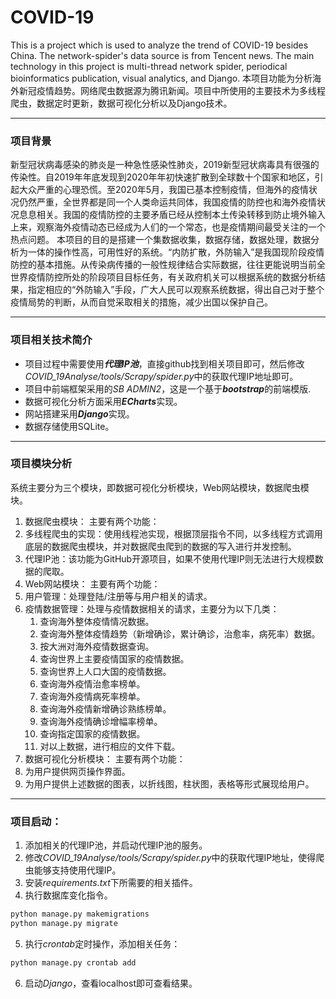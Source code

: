 # COVID-19
This is a project which is used to analyze the trend of COVID-19 besides China. The network-spider's data source is from Tencent news. The main technology in this project is multi-thread network spider, periodical bioinformatics publication, visual analytics, and Django. 
本项目功能为分析海外新冠疫情趋势。网络爬虫数据源为腾讯新闻。项目中所使用的主要技术为多线程爬虫，数据定时更新，数据可视化分析以及Django技术。

----
### 项目背景
新型冠状病毒感染的肺炎是一种急性感染性肺炎，2019新型冠状病毒具有很强的传染性。自2019年年底发现到2020年年初快速扩散到全球数十个国家和地区，引起大众严重的心理恐慌。至2020年5月，我国已基本控制疫情，但海外的疫情状况仍然严重，全世界都是同一个人类命运共同体，我国疫情的防控也和海外疫情状况息息相关。我国的疫情防控的主要矛盾已经从控制本土传染转移到防止境外输入上来，观察海外疫情动态已经成为人们的一个常态，也是疫情期间最受关注的一个热点问题。
本项目的目的是搭建一个集数据收集，数据存储，数据处理，数据分析为一体的操作性高，可用性好的系统。“内防扩散，外防输入”是我国现阶段疫情防控的基本措施。从传染病传播的一般性规律结合实际数据，往往更能说明当前全世界疫情防控所处的阶段项目目标任务，有关政府机关可以根据系统的数据分析结果，指定相应的“外防输入”手段，广大人民可以观察系统数据，得出自己对于整个疫情局势的判断，从而自觉采取相关的措施，减少出国以保护自己。

----
### 项目相关技术简介
- 项目过程中需要使用***代理IP池***，直接github找到相关项目即可，然后修改*COVID_19Analyse/tools/Scrapy/spider.py*中的获取代理IP地址即可。
- 项目中前端框架采用的*SB ADMIN2*，这是一个基于***bootstrap***的前端模版.
- 数据可视化分析方面采用***ECharts***实现。
- 网站搭建采用***Django***实现。
- 数据存储使用SQLite。

----
### 项目模块分析
系统主要分为三个模块，即数据可视化分析模块，Web网站模块，数据爬虫模块。
1.	数据爬虫模块：
主要有两个功能：
   1.	多线程爬虫的实现：使用线程池实现，根据顶层指令不同，以多线程方式调用底层的数据爬虫模块，并对数据爬虫爬到的数据的写入进行并发控制。
   2.	代理IP池：该功能为GitHub开源项目，如果不使用代理IP则无法进行大规模数据的爬取。
2.	Web网站模块：
主要有两个功能：
   1. 用户管理：处理登陆/注册等与用户相关的请求。
   2. 疫情数据管理：处理与疫情数据相关的请求，主要分为以下几类：
      1. 查询海外整体疫情情况数据。
      2. 查询海外整体疫情趋势（新增确诊，累计确诊，治愈率，病死率）数据。
      3. 按大洲对海外疫情数据查询。
      4. 查询世界上主要疫情国家的疫情数据。
      5. 查询世界上人口大国的疫情数据。
      6. 查询海外疫情治愈率榜单。
      7. 查询海外疫情病死率榜单。
      8. 查询海外疫情新增确诊熟练榜单。
      9. 查询海外疫情确诊增幅率榜单。
      10. 查询指定国家的疫情数据。
      11. 对以上数据，进行相应的文件下载。
3.	数据可视化分析模块：
主要有两个功能：
   1. 为用户提供网页操作界面。
   2. 为用户提供上述数据的图表，以折线图，柱状图，表格等形式展现给用户。

----
### 项目启动：
1. 添加相关的代理IP池，并启动代理IP池的服务。
2. 修改*COVID_19Analyse/tools/Scrapy/spider.py*中的获取代理IP地址，使得爬虫能够支持使用代理IP。
3. 安装*requirements.txt*下所需要的相关插件。
4. 执行数据库变化指令。
```python
python manage.py makemigrations
python manage.py migrate
```
5. 执行*crontab*定时操作，添加相关任务：
```python
python manage.py crontab add 
 ```
6. 启动*Django*，查看localhost即可查看结果。

